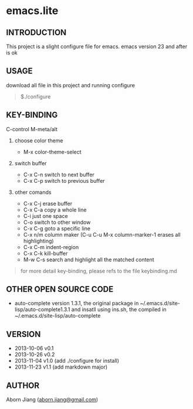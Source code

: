 emacs.lite
==========

## INTRODUCTION
This project is a slight configure file for emacs.
emacs version 23 and after is ok

## USAGE
download all file in this project and running configure
> $./configure

## KEY-BINDING
C-control
M-meta/alt

1. choose color theme
	*  M-x color-theme-select

2. switch buffer 
	* C-x C-n  switch to next buffer
	* C-x C-p  switch to previous buffer

3. other comands
	* C-x C-j  erase buffer
	* C-x C-a  copy a whole line
	* C-i      just one space
	* C-o      switch to other window
	* C-x C-g  goto a specific line
	* C-x n/m  column maker (C-u C-u M-x column-marker-1 erases all highlighting)
    * C-x C-m  indent-region
    * C-x C-k  kill-buffer
    * M-w C-s  search and highlight all the matched content
> for more detail key-binding, please refs to the file keybinding.md

## OTHER OPEN SOURCE CODE
* auto-complete version 1.3.1, the original package in
 ~/.emacs.d/site-lisp/auto-complete1.3.1 and insatll using ins.sh, the 
 compiled in  ~/.emacs.d/site-lisp/auto-complete
 
## VERSION
* 2013-10-06 v0.1
* 2013-10-26 v0.2
* 2013-11-04 v1.0 (add ./configure for install)
* 2013-11-23 v1.1 (add markdown major)

## AUTHOR
Aborn Jiang (aborn.jiang@gmail.com)
